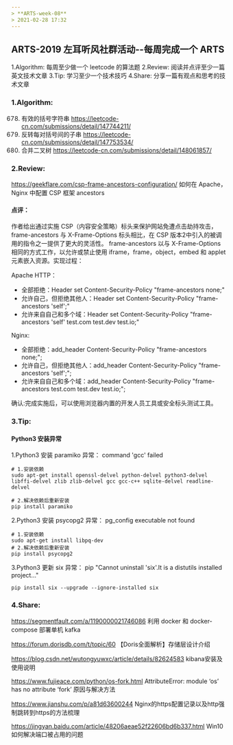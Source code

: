 ```yaml
---
> **ARTS-week-08**
> 2021-02-28 17:32
---
```



## ARTS-2019 左耳听风社群活动--每周完成一个 ARTS
1.Algorithm: 每周至少做一个 leetcode 的算法题
2.Review: 阅读并点评至少一篇英文技术文章
3.Tip: 学习至少一个技术技巧
4.Share: 分享一篇有观点和思考的技术文章

### 1.Algorithm:

678. 有效的括号字符串 https://leetcode-cn.com/submissions/detail/147744211/
1190. 反转每对括号间的子串 https://leetcode-cn.com/submissions/detail/147753534/
617. 合并二叉树 https://leetcode-cn.com/submissions/detail/148061857/

### 2.Review:

https://geekflare.com/csp-frame-ancestors-configuration/
如何在 Apache，Nginx 中配置 CSP 框架 ancestors

#### 点评：

作者给出通过实施 CSP（内容安全策略）标头来保护网站免遭点击劫持攻击，frame-ancestors 与 X-Frame-Options 标头相比，在 CSP 版本2中引入的被调用的指令之一提供了更大的灵活性。 frame-ancestors 以与 X-Frame-Options 相同的方式工作，以允许或禁止使用 iframe，frame，object，embed 和 applet 元素嵌入资源。实现过程：


Apache HTTP：
- 全部拒绝：Header set Content-Security-Policy "frame-ancestors none;"
- 允许自己，但拒绝其他人：Header set Content-Security-Policy "frame-ancestors 'self';"
- 允许来自自己和多个域：Header set Content-Security-Policy "frame-ancestors 'self' test.com test.dev test.io;"

Nginx:
- 全部拒绝：add_header Content-Security-Policy "frame-ancestors none;";
- 允许自己，但拒绝其他人：add_header Content-Security-Policy "frame-ancestors 'self';";
- 允许来自自己和多个域：add_header Content-Security-Policy "frame-ancestors test.com test.dev test.io;";

确认:完成实施后，可以使用浏览器内置的开发人员工具或安全标头测试工具。


### 3.Tip:

#### Python3 安装异常

1.Python3 安装 paramiko 异常： command 'gcc' failed
```shell
# 1.安装依赖
sudo apt-get install openssl-delvel python-delvel python3-delvel libffi-delvel zlib zlib-delvel gcc gcc-c++ sqlite-delvel readline-delvel

# 2.解决依赖后重新安装 
pip install paramiko
```

2.Python3 安装 psycopg2 异常： pg_config executable not found
```shell
# 1.安装依赖
sudo apt-get install libpq-dev
# 2.解决依赖后重新安装 
pip install psycopg2
```

3.Python3 更新 six 异常： pip "Cannot uninstall 'six'.It is a distutils installed project..."
```shell
pip install six --upgrade --ignore-installed six
```

### 4.Share:

https://segmentfault.com/a/1190000021746086
利用 docker 和 docker-compose 部署单机 kafka

https://forum.dorisdb.com/t/topic/60
【Doris全面解析】存储层设计介绍

https://blog.csdn.net/wutongyuwxc/article/details/82624583
kibana安装及使用说明

https://www.fujieace.com/python/os-fork.html
AttributeError: module ‘os’ has no attribute ‘fork’ 原因与解决方法

https://www.jianshu.com/p/a81d63600244
Nginx的https配置记录以及http强制跳转到https的方法梳理

https://jingyan.baidu.com/article/48206aeae52f22606bd6b337.html
Win10如何解决端口被占用的问题